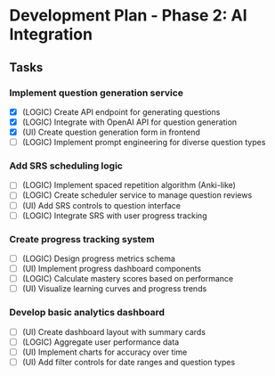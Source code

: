 # Development Plan - Phase 2: AI Integration

## Tasks

### Implement question generation service
- [x] (LOGIC) Create API endpoint for generating questions
- [x] (LOGIC) Integrate with OpenAI API for question generation
- [x] (UI) Create question generation form in frontend
- [ ] (LOGIC) Implement prompt engineering for diverse question types

### Add SRS scheduling logic
- [ ] (LOGIC) Implement spaced repetition algorithm (Anki-like)
- [ ] (LOGIC) Create scheduler service to manage question reviews
- [ ] (UI) Add SRS controls to question interface
- [ ] (LOGIC) Integrate SRS with user progress tracking

### Create progress tracking system
- [ ] (LOGIC) Design progress metrics schema
- [ ] (UI) Implement progress dashboard components
- [ ] (LOGIC) Calculate mastery scores based on performance
- [ ] (UI) Visualize learning curves and progress trends

### Develop basic analytics dashboard
- [ ] (UI) Create dashboard layout with summary cards
- [ ] (LOGIC) Aggregate user performance data
- [ ] (UI) Implement charts for accuracy over time
- [ ] (UI) Add filter controls for date ranges and question types